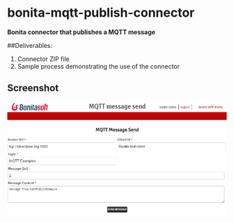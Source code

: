 bonita-mqtt-publish-connector
=============================
**Bonita connector that publishes a MQTT message**

##Deliverables:
1. Connector ZIP file
2. Sample process demonstrating the use of the connector

## Screenshot
<img src="mqtt_message_publish_process.png"/>
